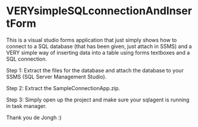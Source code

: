 # VERYsimpleSQLconnectionAndInsertForm
This is a visual studio forms application that just simply shows how to connect to a SQL database (that has been given, just attach in SSMS) and a VERY simple way of inserting data into a table using forms textboxes and a SQL connection. 

Step 1: Extract the files for the database and attach the database to your SSMS (SQL Server Management Studio).

Step 2: Extract the SampleConnectionApp.zip.

Step 3: Simply open up the project and make sure your sqlagent is running in task manager.

Thank you 
de Jongh
:)
